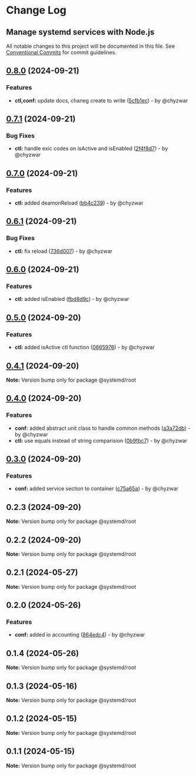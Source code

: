 # Change Log
## Manage systemd services with Node.js

All notable changes to this project will be documented in this file.
See [Conventional Commits](https://conventionalcommits.org) for commit guidelines.

## [0.8.0](https://github.com/systemd-js/systemd/compare/v0.7.1...v0.8.0) (2024-09-21)

### Features

* **ctl,conf:** update docs, chaneg create to write ([5cfb1ec](https://github.com/systemd-js/systemd/commit/5cfb1ec46f88cc390ef53f4a9aa4445e8dd4593a)) - by @chyzwar

## [0.7.1](https://github.com/systemd-js/systemd/compare/v0.7.0...v0.7.1) (2024-09-21)

### Bug Fixes

* **ctl:** handle exic codes on isActive and isEnabled ([2f4f8d7](https://github.com/systemd-js/systemd/commit/2f4f8d7e146262508a0f0067af02d7d343c359ad)) - by @chyzwar

## [0.7.0](https://github.com/systemd-js/systemd/compare/v0.6.1...v0.7.0) (2024-09-21)

### Features

* **ctl:** added deamonReload ([bb4c239](https://github.com/systemd-js/systemd/commit/bb4c2397e63124761f5648eac43b2e9ee3485619)) - by @chyzwar

## [0.6.1](https://github.com/systemd-js/systemd/compare/v0.6.0...v0.6.1) (2024-09-21)

### Bug Fixes

* **ctl:** fix reload ([736d007](https://github.com/systemd-js/systemd/commit/736d0078339a4526e1a460d0a4c4f4e2e5061740)) - by @chyzwar

## [0.6.0](https://github.com/systemd-js/systemd/compare/v0.5.0...v0.6.0) (2024-09-21)

### Features

* **ctl:** added isEnabled ([fbd8d9c](https://github.com/systemd-js/systemd/commit/fbd8d9c46b28377d888c41c5e69c3c6aa7ac72dc)) - by @chyzwar

## [0.5.0](https://github.com/systemd-js/systemd/compare/v0.4.1...v0.5.0) (2024-09-20)

### Features

* **ctl:** added isActive ctl function ([0665976](https://github.com/systemd-js/systemd/commit/066597677d5bfc4c4a7fd6d00ba6a673a2fe1fec)) - by @chyzwar

## [0.4.1](https://github.com/systemd-js/systemd/compare/v0.4.0...v0.4.1) (2024-09-20)

**Note:** Version bump only for package @systemd/root

## [0.4.0](https://github.com/systemd-js/systemd/compare/v0.3.0...v0.4.0) (2024-09-20)

### Features

* **conf:** added abstract unit class to handle common methods ([a3a72db](https://github.com/systemd-js/systemd/commit/a3a72db135776ed6124447cf65b8752d06562af7)) - by @chyzwar
* **ctl:** use equals instead of string comparision ([0b9fbc7](https://github.com/systemd-js/systemd/commit/0b9fbc7de407e13827282e003f77f694bdea348a)) - by @chyzwar

## [0.3.0](https://github.com/systemd-js/systemd/compare/v0.2.3...v0.3.0) (2024-09-20)

### Features

* **conf:** added service section to container ([c75a65a](https://github.com/systemd-js/systemd/commit/c75a65a1cc92e6eceb0af868e5281283a26b3c06)) - by @chyzwar

## 0.2.3 (2024-09-20)

**Note:** Version bump only for package @systemd/root

## 0.2.2 (2024-09-20)

**Note:** Version bump only for package @systemd/root

## 0.2.1 (2024-05-27)

**Note:** Version bump only for package @systemd/root

## 0.2.0 (2024-05-26)

### Features

* **conf:** added io accounting ([864edc4](https://github.com/chyzwar/systemd/commit/864edc416f5afe3cdeb29475d0e31a90f54d8aec)) - by @chyzwar

## 0.1.4 (2024-05-26)

**Note:** Version bump only for package @systemd/root

## 0.1.3 (2024-05-16)

**Note:** Version bump only for package @systemd/root

## 0.1.2 (2024-05-15)

**Note:** Version bump only for package @systemd/root

## 0.1.1 (2024-05-15)

**Note:** Version bump only for package @systemd/root
